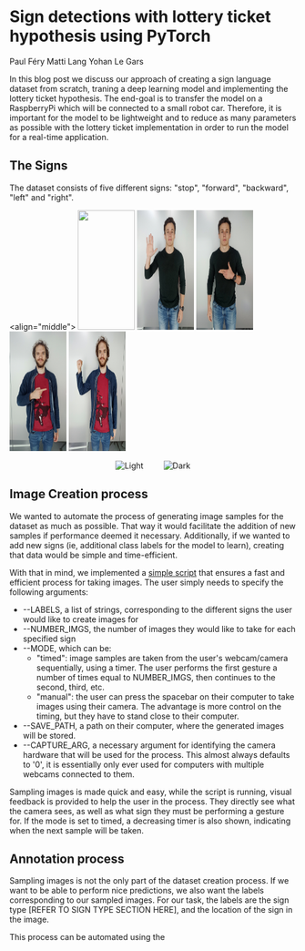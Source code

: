 
[//]: # (WIP ZONE: MATTI ///////////////////////////////////////////////////////////////////)

# Sign detections with lottery ticket hypothesis using PyTorch

Paul Féry
Matti Lang
Yohan Le Gars

  In this blog post we discuss our approach of creating a sign language dataset from scratch, traning a deep learning model and implementing the lottery ticket hypothesis. The end-goal is to transfer the model on a RaspberryPi which will be connected to a small robot car. Therefore, it is important for the model to be lightweight and to reduce as many parameters as possible with the lottery ticket implementation in order to run the model for a real-time application. 
  
## The Signs
 
The dataset consists of five different signs: "stop", "forward", "backward", "left" and "right". 

<align="middle">
  <img src="https://github.com/yohanlegars/Hand-Commands/blob/main/blog_images/matti_comp.jpg" width="100" height="210"/>
  <img src="https://github.com/yohanlegars/Hand-Commands/blob/main/blog_images/yohan_comp_1_min.jpg" width="100" height="210"/> 
  <img src="https://github.com/yohanlegars/Hand-Commands/blob/main/blog_images/yohan_comp_2-min.jpg" width="100" height="210"/>
  <img src="https://github.com/yohanlegars/Hand-Commands/blob/main/blog_images/paul_comp_1_min.jpg" width="100" height="210"/>
  <img src="https://github.com/yohanlegars/Hand-Commands/blob/main/blog_images/paul_comp_2-min.jpg" width="100" height="210"/>
</p>

<p align="center">
  <img alt="Light" src="https://github.com/yohanlegars/Hand-Commands/blob/main/blog_images/matti_comp.jpg" width="45%">
&nbsp; &nbsp; &nbsp; &nbsp;
  <img alt="Dark" src=src="https://github.com/yohanlegars/Hand-Commands/blob/main/blog_images/yohan_comp_1_min.jpg" width="45%">
</p>



[//]: # (WIP ZONE: PAUL ///////////////////////////////////////////////////////////////////)

## Image Creation process

We wanted to automate the process of generating image samples for the dataset as much as possible. That way it would facilitate the addition of new samples if performance deemed it necessary. Additionally, if we wanted to add new signs (ie, additional class labels for the model to learn), creating that data would be simple and time-efficient.

With that in mind, we implemented a [simple script](https://github.com/yohanlegars/Hand-Commands/blob/e11a10a30cf5535e66404ad2855839202c5d915f/code/datasets/image_generator.py#L140) that ensures a fast and efficient process for taking images. The user simply needs to specify the following arguments:
- --LABELS, a list of strings, corresponding to the different signs the user would like to create images for
- --NUMBER_IMGS, the number of images they would like to take for each specified sign
- --MODE, which can be:
  - "timed": image samples are taken from the user's webcam/camera sequentially, using a timer. The user performs the first gesture a number of times equal to NUMBER_IMGS, then continues to the second, third, etc.
  - "manual": the user can press the spacebar on their computer to take images using their camera. The advantage is more control on the timing, but they have to stand close to their computer.
- --SAVE_PATH, a path on their computer, where the generated images will be stored.
- --CAPTURE_ARG, a necessary argument for identifying the camera hardware that will be used for the process. This almost always defaults to '0', it is essentially only ever used for computers with multiple webcams connected to them.

Sampling images is made quick and easy, while the script is running, visual feedback is provided to help the user in the process. They directly see what the camera sees, as well as what sign they must be performing a gesture for. If the mode is set to timed, a decreasing timer is also shown, indicating when the next sample will be taken.

[//]: # (TODO: SHORT GIF OF THE PROCESS HERE)


## Annotation process

Sampling images is not the only part of the dataset creation process. If we want to be able to perform nice predictions, we also want the labels corresponding to our sampled images. For our task, the labels are the sign type [REFER TO SIGN TYPE SECTION HERE], and the location of the sign in the image.

This process can be automated using the 



